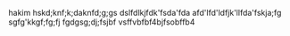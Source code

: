 hakim hskd;knf;k;daknfd;g;gs
dslfdlkjfdk'fsda'fda
afd'lfd'ldfjk'llfda'fskja;fg
sgfg'kkgf;fg;fj
fgdgsg;dj;fsjbf
vsffvbfbf4bjfsobffb4
